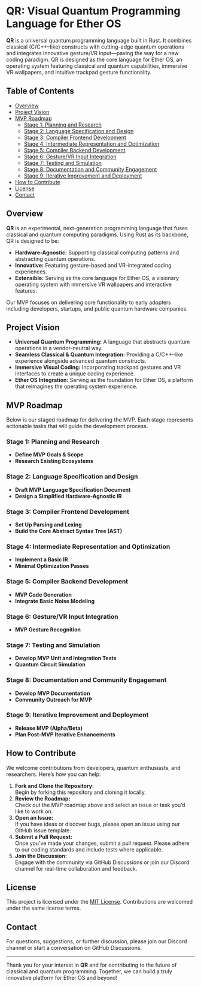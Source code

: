 # QR: Visual Quantum Programming Language for Ether OS

**QR** is a universal quantum programming language built in Rust. It combines classical (C/C++–like) constructs with cutting-edge quantum operations and integrates innovative gesture/VR input—paving the way for a new coding paradigm. QR is designed as the core language for Ether OS, an operating system featuring classical and quantum capabilities, immersive VR wallpapers, and intuitive trackpad gesture functionality.

## Table of Contents

- [Overview](#overview)
- [Project Vision](#project-vision)
- [MVP Roadmap](#mvp-roadmap)
  - [Stage 1: Planning and Research](#stage-1-planning-and-research)
  - [Stage 2: Language Specification and Design](#stage-2-language-specification-and-design)
  - [Stage 3: Compiler Frontend Development](#stage-3-compiler-frontend-development)
  - [Stage 4: Intermediate Representation and Optimization](#stage-4-intermediate-representation-and-optimization)
  - [Stage 5: Compiler Backend Development](#stage-5-compiler-backend-development)
  - [Stage 6: Gesture/VR Input Integration](#stage-6-gesturevr-input-integration)
  - [Stage 7: Testing and Simulation](#stage-7-testing-and-simulation)
  - [Stage 8: Documentation and Community Engagement](#stage-8-documentation-and-community-engagement)
  - [Stage 9: Iterative Improvement and Deployment](#stage-9-iterative-improvement-and-deployment)
- [How to Contribute](#how-to-contribute)
- [License](#license)
- [Contact](#contact)

## Overview

**QR** is an experimental, next-generation programming language that fuses classical and quantum computing paradigms. Using Rust as its backbone, QR is designed to be:
- **Hardware-Agnostic:** Supporting classical computing patterns and abstracting quantum operations.
- **Innovative:** Featuring gesture-based and VR-integrated coding experiences.
- **Extensible:** Serving as the core language for Ether OS, a visionary operating system with immersive VR wallpapers and interactive features.

Our MVP focuses on delivering core functionality to early adopters including developers, startups, and public quantum hardware companies.

## Project Vision

- **Universal Quantum Programming:** A language that abstracts quantum operations in a vendor-neutral way.
- **Seamless Classical & Quantum Integration:** Providing a C/C++–like experience alongside advanced quantum constructs.
- **Immersive Visual Coding:** Incorporating trackpad gestures and VR interfaces to create a unique coding experience.
- **Ether OS Integration:** Serving as the foundation for Ether OS, a platform that reimagines the operating system experience.

## MVP Roadmap

Below is our staged roadmap for delivering the MVP. Each stage represents actionable tasks that will guide the development process.

### Stage 1: Planning and Research
- **Define MVP Goals & Scope**
- **Research Existing Ecosystems**

### Stage 2: Language Specification and Design
- **Draft MVP Language Specification Document**
- **Design a Simplified Hardware-Agnostic IR**

### Stage 3: Compiler Frontend Development
- **Set Up Parsing and Lexing**
- **Build the Core Abstract Syntax Tree (AST)**

### Stage 4: Intermediate Representation and Optimization
- **Implement a Basic IR**
- **Minimal Optimization Passes**

### Stage 5: Compiler Backend Development
- **MVP Code Generation**
- **Integrate Basic Noise Modeling**

### Stage 6: Gesture/VR Input Integration
- **MVP Gesture Recognition**

### Stage 7: Testing and Simulation
- **Develop MVP Unit and Integration Tests**
- **Quantum Circuit Simulation**

### Stage 8: Documentation and Community Engagement
- **Develop MVP Documentation**
- **Community Outreach for MVP**

### Stage 9: Iterative Improvement and Deployment
- **Release MVP (Alpha/Beta)**
- **Plan Post-MVP Iterative Enhancements**

## How to Contribute

We welcome contributions from developers, quantum enthusiasts, and researchers. Here’s how you can help:

1. **Fork and Clone the Repository:**  
   Begin by forking this repository and cloning it locally.
2. **Review the Roadmap:**  
   Check out the MVP roadmap above and select an issue or task you’d like to work on.
3. **Open an Issue:**  
   If you have ideas or discover bugs, please open an issue using our GitHub issue template.
4. **Submit a Pull Request:**  
   Once you’ve made your changes, submit a pull request. Please adhere to our coding standards and include tests where applicable.
5. **Join the Discussion:**  
   Engage with the community via GitHub Discussions or join our Discord channel for real-time collaboration and feedback.

## License

This project is licensed under the [MIT License](LICENSE). Contributions are welcomed under the same license terms.

## Contact

For questions, suggestions, or further discussion, please join our Discord channel or start a conversation on GitHub Discussions.

---

Thank you for your interest in **QR** and for contributing to the future of classical and quantum programming. Together, we can build a truly innovative platform for Ether OS and beyond!
